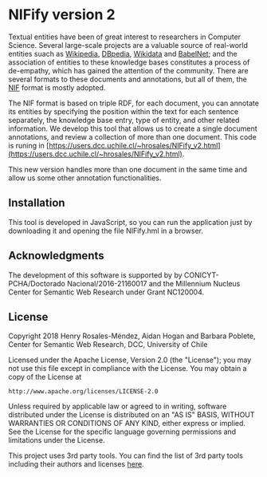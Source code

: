  

# NIFify version 2


Textual entities have been of great interest to researchers in Computer Science. Several large-scale projects are a valuable source of real-world entities suach as [Wikipedia](https://www.wikipedia.org/), [DBpedia](http://wiki.dbpedia.org/), [Wikidata](https://www.wikidata.org/wiki/Wikidata:Main_Page) and [BabelNet](http://babelnet.org/); and the association of entities to these knowledge bases constitutes a process of de-empathy, which has gained the attention of the community. There are several formats to these documents and annotations, but all of them, the [NIF](http://persistence.uni-leipzig.org/nlp2rdf/) format is mostly adopted.

The NIF format is based on triple RDF, for each document, you can annotate its entities by specifying the position within the text for each sentence separately, the knowledge base entry, type of entity, and other related information. We develop this tool that allows us to create a single document annotations, and review a collection of more than one document. This code is runing in [https://users.dcc.uchile.cl/~hrosales/NIFify_v2.html](https://users.dcc.uchile.cl/~hrosales/NIFify_v2.html).

This new version handles more than one document in the same time and allow us some other annotation functionalities.


Installation
------------

This tool is developed in JavaScript, so you can run the application just by downloading it and opening the file NIFify.hml in a browser.


Acknowledgments
---------------

The development of this software is supported by  by CONICYT-PCHA/Doctorado Nacional/2016-21160017 and the Millennium Nucleus Center for Semantic Web Research under Grant NC120004.


## License

Copyright 2018  Henry Rosales-Méndez, Aidan Hogan and Barbara Poblete, 
Center for Semantic Web Research, DCC, University of Chile

Licensed under the Apache License, Version 2.0 (the "License");
you may not use this file except in compliance with the License.
You may obtain a copy of the License at

    http://www.apache.org/licenses/LICENSE-2.0


Unless required by applicable law or agreed to in writing, software distributed under the License is distributed on an "AS IS" BASIS, WITHOUT WARRANTIES OR CONDITIONS OF ANY KIND, either express or implied.
See the License for the specific language governing permissions and limitations under the License.

This project uses 3rd party tools. You can find the list of 3rd party tools including their authors and licenses [here](LICENSE-3RD-PARTY).

